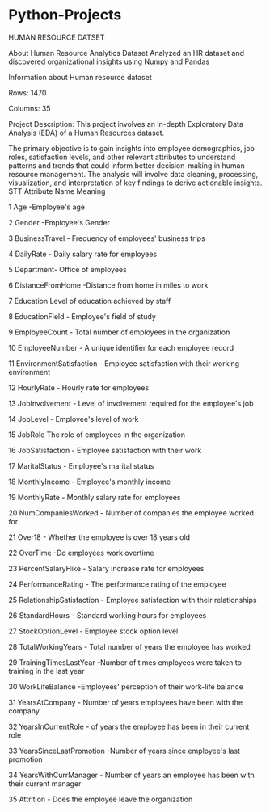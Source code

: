 # Python-Projects
HUMAN RESOURCE DATSET

About Human Resource Analytics Dataset Analyzed an HR dataset and discovered organizational insights using Numpy and Pandas

Information about Human resource dataset

Rows: 1470

Columns: 35

Project Description: This project involves an in-depth Exploratory Data Analysis (EDA) of a Human Resources dataset.

The primary objective is to gain insights into employee demographics, job roles, satisfaction levels,
and other relevant attributes to understand patterns and trends that could inform better decision-making in human resource management.
The analysis will involve data cleaning, processing, visualization, and interpretation of key findings to derive actionable insights.
STT Attribute Name Meaning

1 Age -Employee's age

2 Gender -Employee's Gender

3 BusinessTravel - Frequency of employees' business trips

4 DailyRate - Daily salary rate for employees

5 Department- Office of employees

6 DistanceFromHome -Distance from home in miles to work

7 Education Level of education achieved by staff

8 EducationField - Employee's field of study

9 EmployeeCount - Total number of employees in the organization

10 EmployeeNumber - A unique identifier for each employee record

11 EnvironmentSatisfaction - Employee satisfaction with their working environment

12 HourlyRate - Hourly rate for employees

13 JobInvolvement - Level of involvement required for the employee's job

14 JobLevel - Employee's level of work

15 JobRole The role of employees in the organization

16 JobSatisfaction - Employee satisfaction with their work

17 MaritalStatus - Employee's marital status

18 MonthlyIncome - Employee's monthly income

19 MonthlyRate - Monthly salary rate for employees

20 NumCompaniesWorked - Number of companies the employee worked for

21 Over18 - Whether the employee is over 18 years old

22 OverTime -Do employees work overtime

23 PercentSalaryHike - Salary increase rate for employees

24 PerformanceRating - The performance rating of the employee

25 RelationshipSatisfaction - Employee satisfaction with their relationships

26 StandardHours - Standard working hours for employees

27 StockOptionLevel - Employee stock option level

28 TotalWorkingYears - Total number of years the employee has worked

29 TrainingTimesLastYear -Number of times employees were taken to training in the last year

30 WorkLifeBalance -Employees' perception of their work-life balance

31 YearsAtCompany - Number of years employees have been with the company

32 YearsInCurrentRole - of years the employee has been in their current role

33 YearsSinceLastPromotion -Number of years since employee's last promotion

34 YearsWithCurrManager - Number of years an employee has been with their current manager

35 Attrition - Does the employee leave the organization
